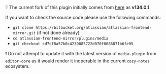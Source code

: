 ❔ The current fork of this plugin initially comes from [here](https://bitbucket.org/atlassian/atlassian-frontend-mirror/src/cd7cf8a57b0c4239085722d070f0086871b6fe05/editor/editor-core/) as **v134.0.1**.

If you want to check the source code please use the following commands:
* `git clone https://bitbucket.org/atlassian/atlassian-frontend-mirror.git` (if not done already)
* `cd atlassian-frontend-mirror/plugins/media`
* `git checkout cd7cf8a57b0c4239085722d070f0086871b6fe05`

❗ Do not attempt to update it with the latest version of `media-plugin` from `editor-core` as it would render it inoperable in the current `cozy-notes` ecosystem.
